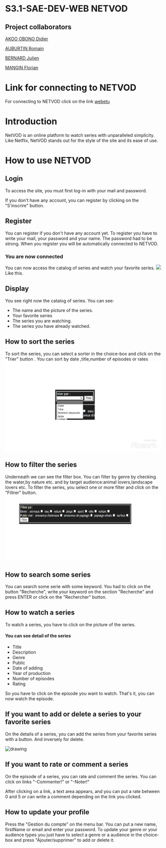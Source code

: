 # S3.1-SAE-DEV-WEB NETVOD
## Project collaborators
[AKOO OBONO Didier](https://github.com/DIDIer5454) 

[AUBURTIN Romain](https://github.com/Romain0A)

[BERNARD Julien](https://github.com/julienBernard3)

[MANGIN Florian](https://github.com/Flotss)

# Link for connecting to NETVOD
For connecting to NETVOD click on the link [webetu](https://webetu.iutnc.univ-lorraine.fr/www/mangin215u/Deuxi%c3%a8me%20ann%c3%a9e/S3.1-SAE-DEV-WEB/)


# Introduction
NetVOD is an online platform to watch series with unparalleled simplicity. 
Like Netflix, NetVOD stands out for the style of the site and its ease of use.

# How to use NETVOD
## Login
To access the site, you must first log-in with your mail and password. 

If you don't have any account, you can register by clicking on the "S'inscrire" button.

## Register
You can register if you don't have any account yet. 
To register you have to write your mail, your password and your name.
The password had to be strong.
When you register you will be automatically connected to NETVOD.

### You are now connected
You can now access the catalog of series and watch your favorite series.
![](https://i.imgur.com/z1wF1vC.png)
Like this.

## Display
You see right now the catalog of series.
You can see:
- The name and the picture of the series.
- Your favorite series
- The series you are watching.
- The series you have already watched.

## How to sort the series
To sort the series, you can select a sorter in 
the choice-box and click on the "Trier" button .
You can sort by date ,title,number of episodes or rates
<img src="TrieImgur.png">

## How to filter the series
Underneath we can see the filter box.
You can filter by genre by checking the water,by nature etc. 
and by target audience:animal lovers,landscape lovers etc.
To filter the series, you select 
one or more filter and click on the "Filtrer" button.
<img src="filtre.png">

## How to search some series
You can search some serie with some keyword. 
You had to click on the button "Recherche",
write your keyword on the section "Recherche"
and press ENTER or click on the "Rechercher" button.


## How to watch a series
To watch a series, you have to click on the picture of the series.

#### You can see detail of the series
- Title
- Description
- Genre
- Public
- Date of adding
- Year of production
- Number of episodes
- Rating

So you have to click on the episode you want to watch.
That's it, you can now watch the episode.

#### 

## If you want to add or delete a series to your favorite series
On the details of a series, you can add the series from your favorite series with a button.
And inversely for delete.

<img src="https://i.imgur.com/xA5YqiH.png" alt="drawing" width="250"/>

## If you want to rate or comment a series
On the episode of a series, you can rate and comment the series.
You can click on links "-Commenter!" or "-Noter!"

After clicking on a link, a text area appears, and 
you can put a rate between 0 and 5 or can write a comment 
depending on the link you clicked.


## How to update your profile
Press the "Gestion du compte" on the menu bar.
You can put a new name, firstName or email and enter your password.
To update your genre or your audience types you just have to select a 
genre or a audience in the choice-box and press "Ajouter/supprimer"
to add or delete it.